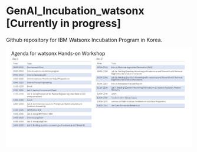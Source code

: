 # GenAI_Incubation_watsonx [Currently in progress]

Github repository for IBM Watsonx Incubation Program in Korea.


![img](image.png)
 